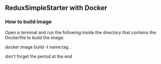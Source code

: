 ## ReduxSimpleStarter with Docker

### How to build image
Open a terminal and run the following inside the directory that contains the Dockerfile to build the image.

docker image build -t name:tag .

don't forget the period at the end


